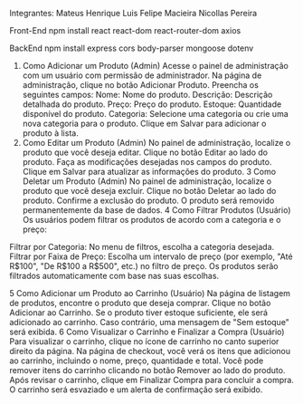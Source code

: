 Integrantes:
Mateus Henrique
Luis Felipe Macieira
Nicollas Pereira

Front-End
npm install react react-dom react-router-dom axios

BackEnd
npm install express cors body-parser mongoose dotenv


1. Como Adicionar um Produto (Admin)
Acesse o painel de administração com um usuário com permissão de administrador.
Na página de administração, clique no botão Adicionar Produto.
Preencha os seguintes campos:
Nome: Nome do produto.
Descrição: Descrição detalhada do produto.
Preço: Preço do produto.
Estoque: Quantidade disponível do produto.
Categoria: Selecione uma categoria ou crie uma nova categoria para o produto.
Clique em Salvar para adicionar o produto à lista.
2. Como Editar um Produto (Admin)
No painel de administração, localize o produto que você deseja editar.
Clique no botão Editar ao lado do produto.
Faça as modificações desejadas nos campos do produto.
Clique em Salvar para atualizar as informações do produto.
3 Como Deletar um Produto (Admin)
No painel de administração, localize o produto que você deseja excluir.
Clique no botão Deletar ao lado do produto.
Confirme a exclusão do produto. O produto será removido permanentemente da base de dados.
4 Como Filtrar Produtos (Usuário)
Os usuários podem filtrar os produtos de acordo com a categoria e o preço:

Filtrar por Categoria: No menu de filtros, escolha a categoria desejada.
Filtrar por Faixa de Preço: Escolha um intervalo de preço (por exemplo, "Até R$100", "De R$100 a R$500", etc.) no filtro de preço.
Os produtos serão filtrados automaticamente com base nas suas escolhas.

5 Como Adicionar um Produto ao Carrinho (Usuário)
Na página de listagem de produtos, encontre o produto que deseja comprar.
Clique no botão Adicionar ao Carrinho.
Se o produto tiver estoque suficiente, ele será adicionado ao carrinho. Caso contrário, uma mensagem de "Sem estoque" será exibida.
6 Como Visualizar o Carrinho e Finalizar a Compra (Usuário)
Para visualizar o carrinho, clique no ícone de carrinho no canto superior direito da página.
Na página de checkout, você verá os itens que adicionou ao carrinho, incluindo o nome, preço, quantidade e total.
Você pode remover itens do carrinho clicando no botão Remover ao lado do produto.
Após revisar o carrinho, clique em Finalizar Compra para concluir a compra. O carrinho será esvaziado e um alerta de confirmação será exibido.
